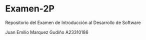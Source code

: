# Examen-2P
Repositorio del Examen de Introducción al Desarrollo de Software


Juan Emilio Marquez Gudiño  A23310186
